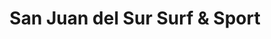 ---
title: "San Juan del Sur Surf & Sport"
url: /san-juan-del-sur/san-juan-del-sur-surf-und-sport/
shop: deportes
---